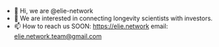 - 👋 Hi, we are @elie-network
- 👀 We are interested in connecting longevity scientists with investors.
- 📫 How to reach us
SOON: https://elie.network
email: elie.network.team@gmail.com
